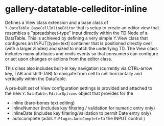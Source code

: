 gallery-datatable-celleditor-inline
============

Defines a View class extension and a base class of `Y.DataTable.BaseCellInlineEditor` that is setup to create an editor view
that resembles a "spreadsheet-type" input directly within the TD Node of a DataTable.  This is achieved by defining a very simple 
Y.View class that configures an INPUT[type=text] container that is positioned directly over (with a larger zIndex) and sized to match 
the underlying TD.  The View class includes many attributes and emits events so that consumers can configure or act upon changes or 
actions from the editor class. 

This class also includes built-in key navigation (currently via CTRL-arrow key, TAB and shift-TAB) to navigate from cell to cell 
horizontally and vertically within the DataTable.

A pre-built set of View configuration settings is provided and attached to the new `Y.DataTable.EditorOptions` object that provides for the 
* inline (bare-bones text editing)
* inlineNumber (includes key filtering / validation for numeric entry only)
* inlineDate (includes key filtering/validation to permit Date entry only)
* autocomplete (adds `Y.Plugin.AutoComplete` to the INPUT control )
   
